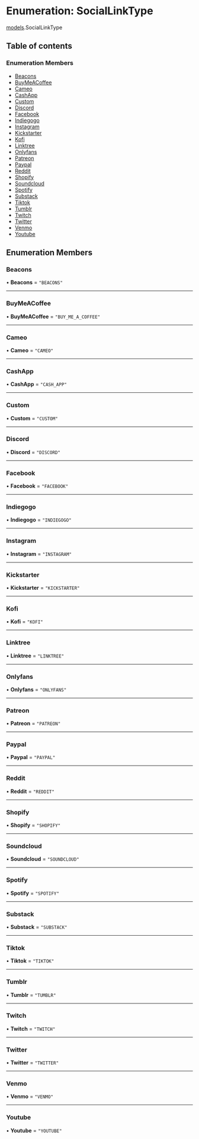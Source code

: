 # Enumeration: SocialLinkType

[models](../modules/models.md).SocialLinkType

## Table of contents

### Enumeration Members

- [Beacons](models.SocialLinkType.md#beacons)
- [BuyMeACoffee](models.SocialLinkType.md#buymeacoffee)
- [Cameo](models.SocialLinkType.md#cameo)
- [CashApp](models.SocialLinkType.md#cashapp)
- [Custom](models.SocialLinkType.md#custom)
- [Discord](models.SocialLinkType.md#discord)
- [Facebook](models.SocialLinkType.md#facebook)
- [Indiegogo](models.SocialLinkType.md#indiegogo)
- [Instagram](models.SocialLinkType.md#instagram)
- [Kickstarter](models.SocialLinkType.md#kickstarter)
- [Kofi](models.SocialLinkType.md#kofi)
- [Linktree](models.SocialLinkType.md#linktree)
- [Onlyfans](models.SocialLinkType.md#onlyfans)
- [Patreon](models.SocialLinkType.md#patreon)
- [Paypal](models.SocialLinkType.md#paypal)
- [Reddit](models.SocialLinkType.md#reddit)
- [Shopify](models.SocialLinkType.md#shopify)
- [Soundcloud](models.SocialLinkType.md#soundcloud)
- [Spotify](models.SocialLinkType.md#spotify)
- [Substack](models.SocialLinkType.md#substack)
- [Tiktok](models.SocialLinkType.md#tiktok)
- [Tumblr](models.SocialLinkType.md#tumblr)
- [Twitch](models.SocialLinkType.md#twitch)
- [Twitter](models.SocialLinkType.md#twitter)
- [Venmo](models.SocialLinkType.md#venmo)
- [Youtube](models.SocialLinkType.md#youtube)

## Enumeration Members

### <a id="beacons" name="beacons"></a> Beacons

• **Beacons** = `"BEACONS"`

---

### <a id="buymeacoffee" name="buymeacoffee"></a> BuyMeACoffee

• **BuyMeACoffee** = `"BUY_ME_A_COFFEE"`

---

### <a id="cameo" name="cameo"></a> Cameo

• **Cameo** = `"CAMEO"`

---

### <a id="cashapp" name="cashapp"></a> CashApp

• **CashApp** = `"CASH_APP"`

---

### <a id="custom" name="custom"></a> Custom

• **Custom** = `"CUSTOM"`

---

### <a id="discord" name="discord"></a> Discord

• **Discord** = `"DISCORD"`

---

### <a id="facebook" name="facebook"></a> Facebook

• **Facebook** = `"FACEBOOK"`

---

### <a id="indiegogo" name="indiegogo"></a> Indiegogo

• **Indiegogo** = `"INDIEGOGO"`

---

### <a id="instagram" name="instagram"></a> Instagram

• **Instagram** = `"INSTAGRAM"`

---

### <a id="kickstarter" name="kickstarter"></a> Kickstarter

• **Kickstarter** = `"KICKSTARTER"`

---

### <a id="kofi" name="kofi"></a> Kofi

• **Kofi** = `"KOFI"`

---

### <a id="linktree" name="linktree"></a> Linktree

• **Linktree** = `"LINKTREE"`

---

### <a id="onlyfans" name="onlyfans"></a> Onlyfans

• **Onlyfans** = `"ONLYFANS"`

---

### <a id="patreon" name="patreon"></a> Patreon

• **Patreon** = `"PATREON"`

---

### <a id="paypal" name="paypal"></a> Paypal

• **Paypal** = `"PAYPAL"`

---

### <a id="reddit" name="reddit"></a> Reddit

• **Reddit** = `"REDDIT"`

---

### <a id="shopify" name="shopify"></a> Shopify

• **Shopify** = `"SHOPIFY"`

---

### <a id="soundcloud" name="soundcloud"></a> Soundcloud

• **Soundcloud** = `"SOUNDCLOUD"`

---

### <a id="spotify" name="spotify"></a> Spotify

• **Spotify** = `"SPOTIFY"`

---

### <a id="substack" name="substack"></a> Substack

• **Substack** = `"SUBSTACK"`

---

### <a id="tiktok" name="tiktok"></a> Tiktok

• **Tiktok** = `"TIKTOK"`

---

### <a id="tumblr" name="tumblr"></a> Tumblr

• **Tumblr** = `"TUMBLR"`

---

### <a id="twitch" name="twitch"></a> Twitch

• **Twitch** = `"TWITCH"`

---

### <a id="twitter" name="twitter"></a> Twitter

• **Twitter** = `"TWITTER"`

---

### <a id="venmo" name="venmo"></a> Venmo

• **Venmo** = `"VENMO"`

---

### <a id="youtube" name="youtube"></a> Youtube

• **Youtube** = `"YOUTUBE"`
